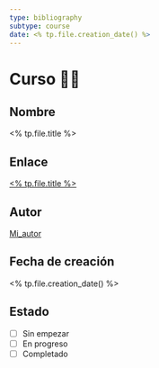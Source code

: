 ```yaml
---
type: bibliography
subtype: course
date: <% tp.file.creation_date() %>
---
```

# Curso 👩‍🏫
## Nombre
<% tp.file.title %>
## Enlace
[<% tp.file.title %>](https://www.google.es)
## Autor
[Mi_autor](https://www.google.es)
## Fecha de creación
<% tp.file.creation_date() %>
## Estado
- [ ] Sin empezar
- [ ] En progreso
- [ ] Completado
